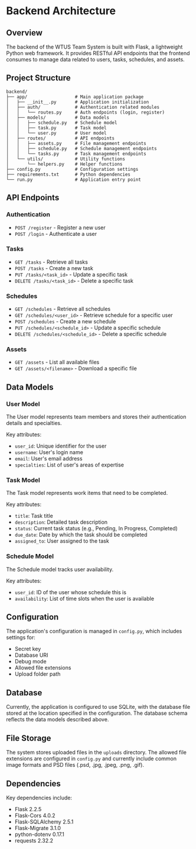 # Backend Architecture

## Overview
The backend of the WTUS Team System is built with Flask, a lightweight Python web framework. It provides RESTful API endpoints that the frontend consumes to manage data related to users, tasks, schedules, and assets.

## Project Structure
```
backend/
├── app/                  # Main application package
│   ├── __init__.py       # Application initialization
│   ├── auth/             # Authentication related modules
│   │   └── routes.py     # Auth endpoints (login, register)
│   ├── models/           # Data models
│   │   ├── schedule.py   # Schedule model
│   │   ├── task.py       # Task model
│   │   └── user.py       # User model
│   ├── routes/           # API endpoints
│   │   ├── assets.py     # File management endpoints
│   │   ├── schedule.py   # Schedule management endpoints
│   │   └── tasks.py      # Task management endpoints
│   └── utils/            # Utility functions
│       └── helpers.py    # Helper functions
├── config.py             # Configuration settings
├── requirements.txt      # Python dependencies
└── run.py                # Application entry point
```

## API Endpoints

### Authentication
- `POST /register` - Register a new user
- `POST /login` - Authenticate a user

### Tasks
- `GET /tasks` - Retrieve all tasks
- `POST /tasks` - Create a new task
- `PUT /tasks/<task_id>` - Update a specific task
- `DELETE /tasks/<task_id>` - Delete a specific task

### Schedules
- `GET /schedules` - Retrieve all schedules
- `GET /schedules/<user_id>` - Retrieve schedule for a specific user
- `POST /schedules` - Create a new schedule
- `PUT /schedules/<schedule_id>` - Update a specific schedule
- `DELETE /schedules/<schedule_id>` - Delete a specific schedule

### Assets
- `GET /assets` - List all available files
- `GET /assets/<filename>` - Download a specific file

## Data Models

### User Model
The User model represents team members and stores their authentication details and specialties.

Key attributes:
- `user_id`: Unique identifier for the user
- `username`: User's login name
- `email`: User's email address
- `specialties`: List of user's areas of expertise

### Task Model
The Task model represents work items that need to be completed.

Key attributes:
- `title`: Task title
- `description`: Detailed task description
- `status`: Current task status (e.g., Pending, In Progress, Completed)
- `due_date`: Date by which the task should be completed
- `assigned_to`: User assigned to the task

### Schedule Model
The Schedule model tracks user availability.

Key attributes:
- `user_id`: ID of the user whose schedule this is
- `availability`: List of time slots when the user is available

## Configuration
The application's configuration is managed in `config.py`, which includes settings for:
- Secret key
- Database URI
- Debug mode
- Allowed file extensions
- Upload folder path

## Database
Currently, the application is configured to use SQLite, with the database file stored at the location specified in the configuration. The database schema reflects the data models described above.

## File Storage
The system stores uploaded files in the `uploads` directory. The allowed file extensions are configured in `config.py` and currently include common image formats and PSD files (.psd, .jpg, .jpeg, .png, .gif).

## Dependencies
Key dependencies include:
- Flask 2.2.5
- Flask-Cors 4.0.2
- Flask-SQLAlchemy 2.5.1
- Flask-Migrate 3.1.0
- python-dotenv 0.17.1
- requests 2.32.2